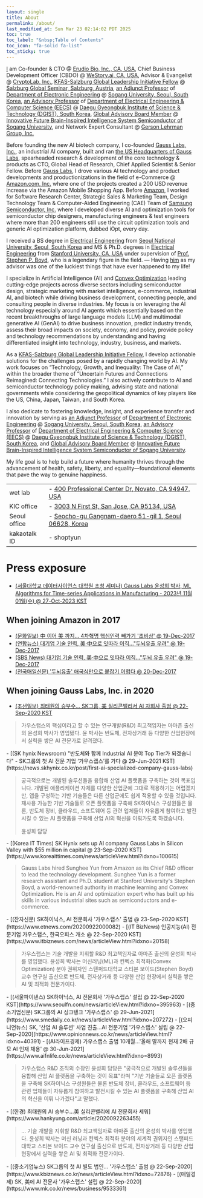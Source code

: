 ```yaml
---
layout: single
title: About
permalink: /about/
last_modified_at: Sun Mar 23 02:14:02 PDT 2025
toc: true
toc_label: "&nbsp;Table of Contents"
toc_icon: "fa-solid fa-list"
toc_sticky: true
---
```


<a href="/">I</a> am Co-founder &amp; CTO
@ <a href="https://sungheeyun-erudio.github.io/">Erudio Bio, Inc., CA, USA</a>,
Chief Business Development Officer (CBDO)
@ <a href="https://westory.ai/">WeStory.ai, CA, USA</a>,
Advisor &amp; Evangelist
@ <a href="https://www.cryptolab.co.kr/en/home/">CryptoLab, Inc.</a>,
<a href="https://www.salzburgglobal.org/news/latest-news/article/introducing-the-second-cohort-of-the-kfas-salzburg-global-leadership-initiative">KFAS-Salzburg Global Leadership Initiative Fellow</a>
@ <a href="https://www.salzburgglobal.org/">Salzburg Global Seminar, Salzburg, Austria</a>,
<a href="https://ee.sogang.ac.kr/eng/employee/professor03.php">an Adjunct Professor</a>
of <a href="https://ee.sogang.ac.kr/eng/main/">Department of Electronic Engineering</a>
@ <a href="https://www.sogang.ac.kr/en/home">Sogang University, Seoul, South Korea</a>,
<a href="https://www.dgist.ac.kr/prog/peopleProfsr/en_eecs/sub02_01/list.do">an Advisory Professor</a>
of <a href="https://www.dgist.ac.kr/en_eecs/">Department of Electrical Engineering &amp; Computer Science (EECS)</a>
@ <a href="https://www.dgist.ac.kr/">Daegu Gyeongbuk Institute of Science &amp; Technology (DGIST), South Korea</a>,
<a href="https://bk4semicon.sogang.ac.kr/kor/about/org.php">Global Advisory Board Member</a>
@ <a href="https://bk4semicon.sogang.ac.kr/kor/main/">Innovative Future Brain-Inspired Intelligence System Semiconductor of Sogang University</a>,
and
Network Expert Consultant
@ <a href="https://glginsights.com/">Gerson Lehrman Group, Inc.</a>

Before founding the new AI biotech company,
I co-founded <a href="https://www.gausslabs.ai/">Gauss Labs, Inc.</a>, an industrial AI company,
built and ran <a href="https://maps.app.goo.gl/v2cLgonB46fL9CPh8">the US Headquarters of Gauss Labs</a>,
spearheaded research &amp; development of the core technology &amp; products
as CTO, Global Head of Research, Chief Applied Scientist &amp; Senior Fellow.
Before <a href="https://www.gausslabs.ai/">Gauss Labs</a>, I drove various AI technology and product developments
and productionizations in the field of e-Commerce @ <a href="https://www.amazon.com/">Amazon.com, Inc.</a> where one of the projects
created a 200 USD revenue increase via the Amazon Mobile Shopping App.
Before <a href="https:///www.amazon.com/">Amazon</a>,
I worked for
Software Research Center,
Strategic Sales &amp; Marketing Team,
Design Technology Team
&amp;
Computer-Aided Engineering (CAE) Team
of <a href="https://semiconductor.samsung.com/">Samsung Semiconductor, Inc.</a>
where
I developed diverse AI and optimization tools
for semiconductor chip designers, manufacturing engineers &amp; test engineers
where
more than 200 engineers still use the circuit optimization tools
and generic AI optimization platform, dubbed iOpt,
every day.

I received a BS degree
in <a href="https://ece.snu.ac.kr/en">Electrical Engineering</a>
from <a href="https://en.snu.ac.kr/index.html">Seoul National University, Seoul, South Korea</a>
and
MS &amp; Ph.D. degrees in <a href="https://ee.stanford.edu/">Electrical Engineering</a>
from <a href="http://stanford.edu">Stanford University, CA, USA</a>
under supervision of <a href="https://stanford.edu/~boyd/">Prof. Stephen P. Boyd</a>,
who is a legendary figure in the field. <font class="emph">&mdash;
Having <a href="https://stanford.edu/~boyd/">him</a> as my advisor was one of the luckiest things that have ever happened to my life!</font>

I specialize in Artificial Intelligence (AI) and <a href="https://ee.stanford.edu/">Convex Optimization</a>
leading cutting-edge projects across diverse sectors including semiconductor design, strategic marketing with market intelligence,
e-commerce, industrial AI, and biotech
while <font class="emph">driving business development, connecting people, and consulting people in diverse industries</font>.
My focus is on leveraging the AI technology especially around AI agents
which essentially based on the recent breakthroughs of large language models (LLM) and multimodal generative AI (GenAI)
to drive business innovation, predict industry trends, assess their broad impacts on society, economy, and policy,
provide policy and technology recommendations
by understanding and having differentiated insight
into technology, industry, business, and markets.

As a
<a href="https://www.salzburgglobal.org/news/latest-news/article/introducing-the-second-cohort-of-the-kfas-salzburg-global-leadership-initiative">KFAS-Salzburg Global Leadership Initiative Fellow</a>,
I develop actionable solutions for the challenges posed by a rapidly changing world by AI.
My work focuses on &ldquo;Technology, Growth, and Inequality: The Case of AI,&rdquo;
within the broader theme of &ldquo;Uncertain Futures and Connections Reimagined: Connecting Technologies.&rdquo;
I also actively contribute to AI and semiconductor technology policy making,
advising state and national governments
while considering the geopolitical dynamics of key players like the US, China, Japan, Taiwan, and South Korea.

I also dedicate to fostering knowledge, insight, and experience transfer and innovation
by serving as
<a href="https://ee.sogang.ac.kr/eng/employee/professor03.php">an Adjunct Professor</a>
of <a href="https://ee.sogang.ac.kr/eng/main/">Department of Electronic Engineering</a>
@ <a href="https://www.sogang.ac.kr/en/home">Sogang University, Seoul, South Korea</a>,
<a href="https://www.dgist.ac.kr/prog/peopleProfsr/en_eecs/sub02_01/list.do">an Advisory Professor</a>
of <a href="https://www.dgist.ac.kr/en_eecs/">Department of Electrical Engineering &amp; Computer Science (EECS)</a>
@ <a href="https://www.dgist.ac.kr/">Daegu Gyeongbuk Institute of Science &amp; Technology (DGIST), South Korea</a>,
and
<a href="https://bk4semicon.sogang.ac.kr/kor/about/org.php">Global Advisory Board Member</a>
@ <a href="https://bk4semicon.sogang.ac.kr/kor/main/">Innovative Future Brain-Inspired Intelligence System Semiconductor of Sogang University</a>.

My life goal is to help build a future where humanity thrives through the advancement of health, safety, liberty, and equality—foundational elements that pave the way to genuine happiness.

<table class="borderless-table">
<tr>
	<td>wet lab</td><td>- <a href="https://maps.app.goo.gl/Am64VJtCjxss6Vgz8">400 Professional Center Dr, Novato, CA 94947, USA</a></td>
</tr>
<tr>
	<td>KIC office</td><td>- <a href="https://maps.app.goo.gl/EQR3rsKcMmDqNELH6">3003 N First St, San Jose, CA 95134, USA</a></td>
</tr>
<tr>
	<td>Seoul office</td><td>- <a href="https://naver.me/GPrFr8UZ">Seocho-gu Gangnam-daero 51-gil 1, Seoul 06628, Korea</a></td>
</tr>
<tr>
	<td>kakaotalk ID</td><td>- shoptyun</td>
</tr>
</table>


# Press exposure

- [(서울대학교 데이터사이언스 대학원 초청 세미나) Gauss Labs 윤성희 박사, ML Algorithms for Time-series Applications in Manufacturing - 2023년 11월 01일(수) @ 27-Oct-2023 KST](https://gsds.snu.ac.kr/gauss-labs-%ec%9c%a4%ec%84%b1%ed%9d%ac-%eb%b0%95%ec%82%ac-ml-algorithms-for-time-series-applications-in-manufacturing-11%ec%9b%94-01%ec%9d%bc%ec%88%98/)

## When joining Amazon in 2017

- [(문화일보) 中 이어 美 까지&hellip; 4차혁명 핵심인력 빼가기 '초비상' @ 19-Dec-2017](https://n.news.naver.com/mnews/article/021/0002337315?sid=101)
- [(연합뉴스) 대기업 기술 인력, 美·中으로 잇따라 이직&hellip;"두뇌유출 우려" @ 19-Dec-2017](https://n.news.naver.com/mnews/article/001/0009760685?sid=001)
- [(SBS News) 대기업 기술 인력, 美·中으로 잇따라 이직&hellip;"두뇌 유출 우려" @ 19-Dec-2017](https://news.sbs.co.kr/news/endPage.do?news_id=N1004537091&plink=ORI&cooper=DAUM)
- [(전국매일신문) '두뇌유출' 애국심만으로 붙잡기 어렵다 @ 20-Dec-2017](https://www.jeonmae.co.kr/news/articleView.html?idxno=197867)


## When joining Gauss Labs, Inc. in 2020

- [(조선일보) 최태원의 승부수… SK그룹, 美 실리콘밸리서 AI 자회사 출범 @ 22-Sep-2020 KST](https://biz.chosun.com/site/data/html_dir/2020/09/22/2020092200829.html)
<blockquote>
가우스랩스의 핵심이라고 할 수 있는 연구개발(R&D) 최고책임자는 아마존 출신의 윤성희 박사가 영입됐다. 윤 박사는 반도체, 전자상거래 등 다양한 산업현장에서 실력을 쌓은 AI 전문가로 알려졌다.
</blockquote>
- [(SK hynix Newsroom) "반도체와 함께 Industrial AI 분야 Top Tier가 되겠습니다" - SK그룹의 첫 AI 전문 기업 ‘가우스랩스’를 가다 @ 29-Jun-2021 KST](https://news.skhynix.co.kr/post/first-ai-specialized-company-gauss-labs)
<blockquote>
<p>
궁극적으로는 개발된 솔루션들을 융합해 산업 AI 플랫폼을 구축하는 것이 목표입니다. 개발된 애플리케이션 자체를 다양한 산업군에 그대로 적용하기는 어렵겠지만, 앱을 구성하는 기반 기술들은 다른 산업군에도 쉽게 적용할 수 있을 것입니다. 재사용 가능한 기반 기술들로 오픈 플랫폼을 구축해 SK하이닉스 구성원들은 물론, 반도체 장비, 클라우드, 소프트웨어 등 관련 업체들이 자유롭게 참여하고 발전시킬 수 있는 AI 플랫폼을 구축해 산업 AI의 혁신을 이뤄가도록 하겠습니다.
</p>
<p>
윤성희 담당
</p>
</blockquote>
<!--
- [(Korea Forbes) &#91;'초격차' 기술 주도할 10인&#93; 한국 제조업 혁신의 주역들 @ 23-Feb-2021 KST](https://jmagazine.joins.com/forbes/view/333066)
-->
- [(Korea IT Times) SK Hynix sets up AI company Gauss Labs in Silicon Valley with $55 million in capital @ 23-Sep-2020 KST](https://www.koreaittimes.com/news/articleView.html?idxno=100615)
<blockquote>
Gauss Labs hired Sunghee Yun from Amazon as its Chief R&D officer to lead the technology development.
Sunghee Yun is a former research assistant and Ph.D. student at Stanford University's Stephen Boyd,
a world-renowned authority in machine learning and Convex Optimization.
He is an AI and optimization expert who has built up his skills in various industrial sites such as semiconductors and e-commerce.
</blockquote>
- [(잔자신문) SK하이닉스, AI 전문회사 '가우스랩스' 출범 @ 23-Sep-2020 KST](https://www.etnews.com/20200922000082)
- [(IT BizNews) 인공지능(AI) 전문기업 가우스랩스, 한국오피스 개소 @ 22-Sep-2020 KST](https://www.itbiznews.com/news/articleView.html?idxno=20158)
<blockquote>
가우스랩스는 기술 개발을 지휘할 R&D 최고책임자로 아마존 출신의 윤성희 박사를 영입했다.
윤성희 박사는 머신러닝(ML)과 컨벡스 최적화(Convex Optimization) 분야 권위자인 스탠퍼드대학교 스티븐 보이드(Stephen Boyd) 교수 연구실 출신으로
반도체, 전자상거래 등 다양한 산업 현장에서 실력을 쌓은 AI 및 최적화 전문가이다.
</blockquote>
- [(서울파이낸스) SK하이닉스, AI 전문회사 '가우스랩스' 설립 @ 22-Sep-2020 KST](https://www.seoulfn.com/news/articleView.html?idxno=395963)
- [(중소기업신문) SK그룹의 AI 싱크탱크 '가우스랩스' @ 29-Jun-2021](https://www.smedaily.co.kr/news/articleView.html?idxno=207272)
- [(오피니언뉴스) SK, '산업 AI 솔루션' 사업 진출&hellip;AI 전문기업 '가우스랩스' 설립 @ 22-Sep-2020](https://www.opinionnews.co.kr/news/articleView.html?idxno=40391)
- [(AI라이프경제) 가우스랩스 출범 10개월&hellip;'올해 말까지 현재 2배 규모 AI 인재 채용' @ 30-Jun-2021](https://www.aifnlife.co.kr/news/articleView.html?idxno=8993)
<blockquote>
가우스랩스 R&D 조직의 수장인 윤성희 담당은 "궁극적으로 개발된 솔루션들을 융합해 산업 AI 플랫폼을 구축하는 것이 목표"라며 "기반 기술들로 오픈 플랫폼을 구축해 SK하이닉스 구성원들은 물론 반도체 장비, 클라우드, 소프트웨어 등 관련 업체들이 자유롭게 참여하고 발전시킬 수 있는 AI 플랫폼을 구축해 산업 AI의 혁신을 이뤄 나가겠다"고 말했다.
</blockquote>
- [(한경) 최태원의 AI 승부수&hellip;美 실리콘밸리에 AI 전문회사 세워](https://www.hankyung.com/article/2020092263455)
<blockquote>
&hellip;
기술 개발을 지휘할 R&D 최고책임자로 아마존 출신의 윤성희 박사를 영입했다.
윤성희 박사는 머신 러닝과 컨벡스 최적화 분야의 세계적 권위자인 스탠퍼드대학교 스티븐 보이드 교수 연구실 출신으로 반도체, 전자상거래 등 다양한 산업 현장에서 실력을 쌓은 AI 및 최적화 전문가이다.
</blockquote>
- [(중소기업뉴스) SK그룹의 첫 AI 별도 법인&hellip; '가우스랩스' 출범 @ 22-Sep-2020](https://www.kbiznews.co.kr/news/articleView.html?idxno=72876)
- [(매일경제) SK, 美에 AI 전문사 '가우스랩스' 설립 @ 22-Sep-2020](https://www.mk.co.kr/news/business/9533361)

<!--blockquote>
기술 개발을 지휘할 R&D 최고책임자로는 아마존 출신 윤성희 박사를 영입했다. 윤 박사는 머신러닝(Machine Learning)과 컨벡스 최적화(Convex Optimization) 분야 세계적 권위자인 스티븐 보이드 스탠퍼드대 교수 연구실 출신으로 반도체, 전자상거래 등 다양한 산업 현장에서 실력을 쌓은 AI 및 최적화 전문가이다.
</blockquote-->
<!--
- [X](https://www.fetimes.co.kr/news/articleView.html?idxno=98954)
[X](https://news.einfomax.co.kr/news/articleView.html?idxno=4108672)
[X](https://www.hani.co.kr/arti/economy/marketing/963131.html)
[X](https://www.kipost.net/news/articleView.html?idxno=205523)
[X](https://news.nate.com/view/20210629n28873)
[X](https://www.fntimes.com/html/view.php?ud=2020092210155233487de3572ddd_18)
[X](https://www.todaykorea.co.kr/news/articleView.html?idxno=276950)
[X](https://cctimes.kr/news/articleView.html?idxno=628685)
[X](https://www.digitaltoday.co.kr/news/articleView.html?idxno=247949)
[X](https://namu.news/article/1046520)
[X](https://sports.hankooki.com/news/articleView.html?idxno=6541734)
[X](https://www.dgist.ac.kr/bbs/BBSMSTR_000000000124/view.do)
[X](https://www.iminju.net/news/articleView.html?idxno=57855)
[X](https://www.nspna.com/news/?mode=view&newsid=454675)
[X](https://blog.naver.com/goldmap7/222096527674)
[X](https://www.it-b.co.kr/news/articleView.html?idxno=43936)
[X](https://m.news.zum.com/articles/62939349)
[X](https://www.newsworks.co.kr/news/articleView.html?idxno=490036)
[X](https://www.kmib.co.kr/article/view.asp?arcid=0015036692)
[X](https://www.newscj.com/news/articleView.html?idxno=781563)
[X](https://asiatime.co.kr/1065576468714754#_enliple)
[X](https://www.techdaily.co.kr/news/articleView.html?idxno=8447)
[X](https://www.newsis.com/view/NISX20210629_0001494349)
[X](https://www.dgist.ac.kr/bbs/BBSMSTR_000000000215/view.do)
[X](https://www.metroseoul.co.kr/article/20200922500065)
[X](https://mediapen.com/news/view/559909)
[X](https://www.moneys.co.kr/article/2020092208248072677)
[X](https://www.fetv.co.kr/news/article.html?no=64174)
[X](https://www.seoulfn.com/news/articleView.html?idxno=395963)
-->
